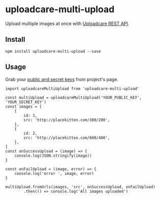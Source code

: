 # uploadcare-multi-upload

Upload multiple images at once with [Uploadcare REST API](https://uploadcare.com/documentation/rest/).

## Install

```
npm install uploadcare-multi-upload --save
```

## Usage

Grab your [public and secret keys](https://uploadcare.com/documentation/keys/) from project's page.

```
import uploadcareMultiUpload from 'uploadcare-multi-upload'

const multiUpload = uploadcareMultiUpload('YOUR_PUBLIC_KEY', 'YOUR_SECRET_KEY')
const images = [
	{
		id: 1,
		src: 'http://placekitten.com/300/200',
	},
	{
		id: 2,
		src: 'http://placekitten.com/600/400',
	},
]
const onSuccessUpload = (image) => {
	console.log(JSON.stringify(image))
}

const onFailUpload = (image, error) => {
	console.log('error ', image, error)
}

multiUpload.fromUrls(images, 'src', onSuccessUpload, onFailUpload)
		.then(() => console.log('All images uploaded')
```
